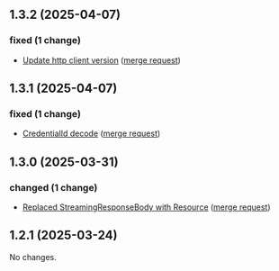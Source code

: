 ## 1.3.2 (2025-04-07)

### fixed (1 change)

- [Update http client version](https://code.europa.eu/simpl/simpl-open/development/iaa/authentication_provider/-/commit/d5c7bb383675cbd03c370278ac059a0a1d69898a) ([merge request](https://code.europa.eu/simpl/simpl-open/development/iaa/authentication_provider/-/merge_requests/84))


## 1.3.1 (2025-04-07)

### fixed (1 change)

- [CredentialId decode](https://code.europa.eu/simpl/simpl-open/development/iaa/authentication_provider/-/commit/59872a3a033665579e58439edd94c8b190ebac6f) ([merge request](https://code.europa.eu/simpl/simpl-open/development/iaa/authentication_provider/-/merge_requests/83))


## 1.3.0 (2025-03-31)

### changed (1 change)

- [Replaced StreamingResponseBody with Resource](https://code.europa.eu/simpl/simpl-open/development/iaa/authentication_provider/-/commit/2ce53e82758e77edbe46b314e547740d3f440b5e) ([merge request](https://code.europa.eu/simpl/simpl-open/development/iaa/authentication_provider/-/merge_requests/73))


## 1.2.1 (2025-03-24)

No changes.

